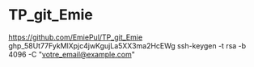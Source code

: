 # TP_git_Emie
https://github.com/EmiePul/TP_git_Emie
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
ssh-keygen -t rsa -b 4096 -C "votre_email@example.com"
